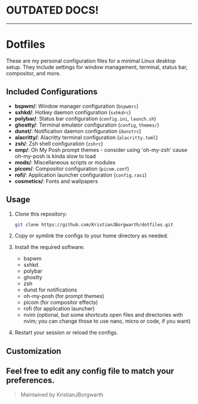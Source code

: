 # OUTDATED DOCS!
---
# Dotfiles

These are my personal configuration files for a minimal Linux desktop setup. They include settings for window management, terminal, status bar, compositor, and more.

## Included Configurations

- **bspwm/**: Window manager configuration (`bspwmrc`)
- **sxhkd/**: Hotkey daemon configuration (`sxhkdrc`)
- **polybar/**: Status bar configuration (`config.ini`, `launch.sh`)
- **ghostty/**: Terminal emulator configuration (`config`, `themes/`)
- **dunst/**: Notification daemon configuration (`dunstrc`)
- **alacritty/**: Alacritty terminal configuration (`alacritty.toml`)
- **zsh/**: Zsh shell configuration (`zshrc`)
- **omp/**: Oh My Posh prompt themes - consider using 'oh-my-zsh' cause oh-my-posh is kinda slow to load
- **mods/**: Miscellaneous scripts or modules
- **picom/**: Compositor configuration (`picom.conf`)
- **rofi/**: Application launcher configuration (`config.rasi`)
- **cosmetics/**: Fonts and wallpapers

## Usage

1. Clone this repository:

   ```sh
   git clone https://github.com/KristianJBorgwarth/dotfiles.git
   ```

2. Copy or symlink the configs to your home directory as needed.
3. Install the required software:
   - bspwm
   - sxhkd
   - polybar
   - ghostty
   - zsh
   - dunst for notifications
   - oh-my-posh (for prompt themes)
   - picom (for compositor effects)
   - rofi (for application launcher)
   - nvim (optional, but some shortcuts open files and directories with nvim; you can change those to use nano, micro or code, if you want)
4. Restart your session or reload the configs.

## Customization

Feel free to edit any config file to match your preferences.
---

> Maintained by KristianJBorgwarth
